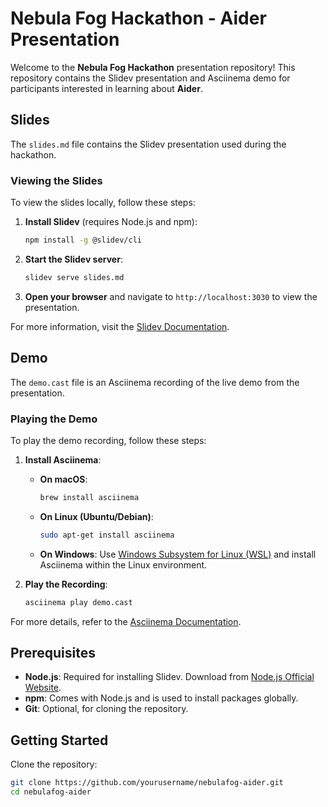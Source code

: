 # Nebula Fog Hackathon - Aider Presentation

Welcome to the **Nebula Fog Hackathon** presentation repository! This repository contains the Slidev presentation and Asciinema demo for participants interested in learning about **Aider**.

## Slides

The `slides.md` file contains the Slidev presentation used during the hackathon.

### Viewing the Slides

To view the slides locally, follow these steps:

1. **Install Slidev** (requires Node.js and npm):

   ```bash
   npm install -g @slidev/cli
   ```

2. **Start the Slidev server**:

   ```bash
   slidev serve slides.md
   ```

3. **Open your browser** and navigate to `http://localhost:3030` to view the presentation.

For more information, visit the [Slidev Documentation](https://sli.dev/).

## Demo

The `demo.cast` file is an Asciinema recording of the live demo from the presentation.

### Playing the Demo

To play the demo recording, follow these steps:

1. **Install Asciinema**:

   - **On macOS**:

     ```bash
     brew install asciinema
     ```

   - **On Linux (Ubuntu/Debian)**:

     ```bash
     sudo apt-get install asciinema
     ```

   - **On Windows**: Use [Windows Subsystem for Linux (WSL)](https://docs.microsoft.com/en-us/windows/wsl/install) and install Asciinema within the Linux environment.

2. **Play the Recording**:

   ```bash
   asciinema play demo.cast
   ```

For more details, refer to the [Asciinema Documentation](https://asciinema.org/docs/installation).

## Prerequisites

- **Node.js**: Required for installing Slidev. Download from [Node.js Official Website](https://nodejs.org/).
- **npm**: Comes with Node.js and is used to install packages globally.
- **Git**: Optional, for cloning the repository.

## Getting Started

Clone the repository:

```bash
git clone https://github.com/yourusername/nebulafog-aider.git
cd nebulafog-aider
```

